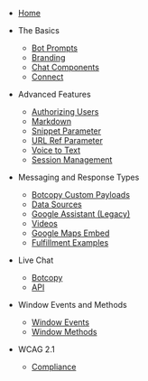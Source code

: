 - [Home](/ "Botcopy Docs")
- The Basics
  - [Bot Prompts](basics/bot-prompts.md "Botcopy Docs | Bot Prompts")
  - [Branding](basics/branding.md "Botcopy Docs | Branding")
  - [Chat Components](basics/components.md "Botcopy Docs | Chat Components")
  - [Connect](basics/connect.md "Botcopy Docs | Connect")
- Advanced Features
  - [Authorizing Users](advanced/bc-auth.md "Botcopy Docs | Authorizing Users")
  - [Markdown](advanced/markdown.md "Botcopy Docs | Markdown")
  - [Snippet Parameter](advanced/snippet-parameter.md "Botcopy Docs | Snippet Parameter")
  - [URL Ref Parameter](advanced/url-ref-parameter.md "Botcopy Docs | URL Ref Parameter")
  - [Voice to Text](advanced/voice-to-text.md "Botcopy Docs | Voice to Text")
  - [Session Management](advanced/session-management.md "Botcopy Docs | Session Management")
- Messaging and Response Types
  - [Botcopy Custom Payloads](responses/botcopy-custom-payloads.md "Botcopy Docs | Custom Payloads")
  - [Data Sources](responses/data-sources.md "Botcopy Docs | Data Sources")
  - [Google Assistant (Legacy)](responses/google-assistant.md "Botcopy Docs | Google Assistant")
  - [Videos](responses/videos.md "Botcopy Docs | Videos")
  - [Google Maps Embed](responses/google-maps-embed.md "Botcopy Docs | Google Maps Embed")
  - [Fulfillment Examples](responses/fulfillmentexamples.md "Botcopy Docs | Fulfillment Examples")
- Live Chat
  - [Botcopy](livechat/botcopylc.md "Botcopy Docs | Live Chat")
  - [API](livechat/handover.md "Botcopy Docs | Human Handover")
- Window Events and Methods
  - [Window Events](window/events.md "Botcopy Docs | Window Events")
  - [Window Methods](window/methods.md "Botcopy Docs | Window Methods")
- WCAG 2.1

  - [Compliance](wcag/focus-trap.md "Botcopy Docs | Focus Trap")

  <footer id="mb-footer"></footer>
